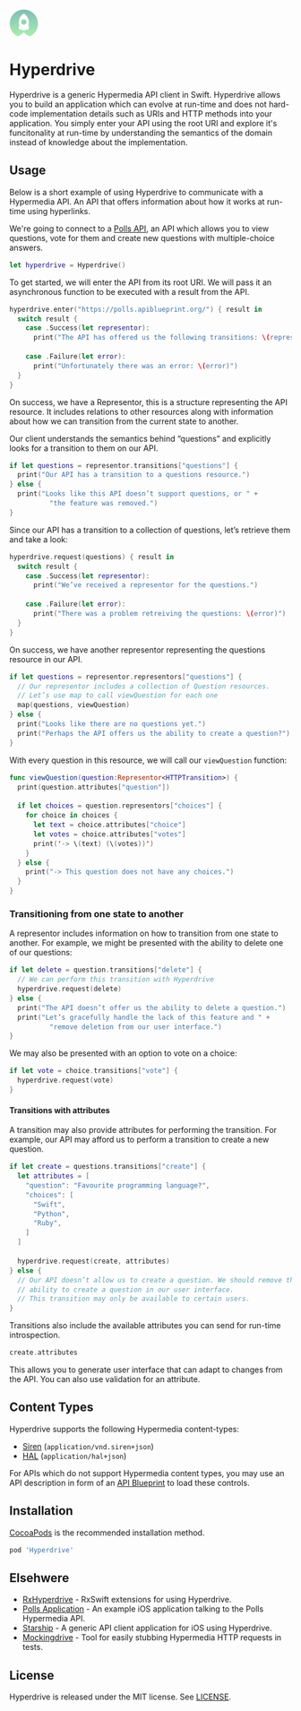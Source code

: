 <img src="Hyperdrive.png" width=51 height=49 alt="Hyperdrive Logo" />

# Hyperdrive

Hyperdrive is a generic Hypermedia API client in Swift. Hyperdrive allows
you to build an application which can evolve at run-time and does not
hard-code implementation details such as URIs and HTTP methods into your
application. You simply enter your API using the root URI and explore it's
funcitonality at run-time by understanding the semantics of the domain
instead of knowledge about the implementation.

## Usage

Below is a short example of using Hyperdrive to communicate with a Hypermedia API.
An API that offers information about how it works at run-time using hyperlinks.

We're going to connect to a [Polls API](https://github.com/apiaryio/polls-api),
an API which allows you to view questions, vote for them and create new
questions with multiple-choice answers.

```swift
let hyperdrive = Hyperdrive()
```

To get started, we will enter the API from its root URI. We will pass it an
asynchronous function to be executed with a result from the API.

```swift
hyperdrive.enter("https://polls.apiblueprint.org/") { result in
  switch result {
    case .Success(let representor):
      print("The API has offered us the following transitions: \(representor.transitions)")

    case .Failure(let error):
      print("Unfortunately there was an error: \(error)")
  }
}
```

On success, we have a Representor, this is a structure representing the API
resource. It includes relations to other resources along with information
about how we can transition from the current state to another.

Our client understands the semantics behind “questions” and explicitly
looks for a transition to them on our API.

```swift
if let questions = representor.transitions["questions"] {
  print("Our API has a transition to a questions resource.")
} else {
  print("Looks like this API doesn’t support questions, or " +
          "the feature was removed.")
}
```

Since our API has a transition to a collection of questions, let’s retrieve
them and take a look:

```swift
hyperdrive.request(questions) { result in
  switch result {
    case .Success(let representor):
      print("We’ve received a representor for the questions.")

    case .Failure(let error):
      print("There was a problem retreiving the questions: \(error)")
  }
}
```

On success, we have another representor representing the questions resource in
our API.

```swift
if let questions = representor.representors["questions"] {
  // Our representor includes a collection of Question resources.
  // Let’s use map to call viewQuestion for each one
  map(questions, viewQuestion)
} else {
  print("Looks like there are no questions yet.")
  print("Perhaps the API offers us the ability to create a question?")
}
```

With every question in this resource, we will call our `viewQuestion` function:

```swift
func viewQuestion(question:Representor<HTTPTransition>) {
  print(question.attributes["question"])

  if let choices = question.representors["choices"] {
    for choice in choices {
      let text = choice.attributes["choice"]
      let votes = choice.attributes["votes"]
      print('-> \(text) (\(votes))')
    }
  } else {
    print("-> This question does not have any choices.")
  }
}
```

### Transitioning from one state to another

A representor includes information on how to transition from one state to
another. For example, we might be presented with the ability to delete
one of our questions:

```swift
if let delete = question.transitions["delete"] {
  // We can perform this transition with Hyperdrive
  hyperdrive.request(delete)
} else {
  print("The API doesn’t offer us the ability to delete a question.")
  print("Let’s gracefully handle the lack of this feature and " +
          "remove deletion from our user interface.")
}
```

We may also be presented with an option to vote on a choice:

```swift
if let vote = choice.transitions["vote"] {
  hyperdrive.request(vote)
}
```

#### Transitions with attributes

A transition may also provide attributes for performing the transition. For
example, our API may afford us to perform a transition to create a new
question.

```swift
if let create = questions.transitions["create"] {
  let attributes = [
    "question": "Favourite programming language?",
    "choices": [
      "Swift",
      "Python",
      "Ruby",
    ]
  ]

  hyperdrive.request(create, attributes)
} else {
  // Our API doesn’t allow us to create a question. We should remove the
  // ability to create a question in our user interface.
  // This transition may only be available to certain users.
}
```

Transitions also include the available attributes you can send for run-time
introspection.

```swift
create.attributes
```

This allows you to generate user interface that can adapt to changes from the
API. You can also use validation for an attribute.

## Content Types

Hyperdrive supports the following Hypermedia content-types:

- [Siren](https://github.com/kevinswiber/siren) (`application/vnd.siren+json`)
- [HAL](http://stateless.co/hal_specification.html) (`application/hal+json`)

For APIs which do not support Hypermedia content types, you may use an API
description in form of an [API Blueprint](Blueprint.md) to load these controls.

## Installation

[CocoaPods](http://cocoapods.org/) is the recommended installation method.

```ruby
pod 'Hyperdrive'
```

## Elsehwere

- [RxHyperdrive](https://github.com/kylef/RxHyperdrive) - RxSwift extensions for using Hyperdrive.
- [Polls Application](https://github.com/apiaryio/polls-app) - An example iOS application talking to the Polls Hypermedia API.
- [Starship](https://github.com/kylef/Starship) - A generic API client application for iOS using Hyperdrive.
- [Mockingdrive](http://github.com/kylef/Mockingdrive) - Tool for easily stubbing Hypermedia HTTP requests in tests.

## License

Hyperdrive is released under the MIT license. See [LICENSE](LICENSE).

